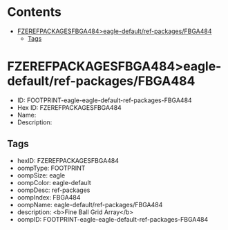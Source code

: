 



Contents
========

* [FZEREFPACKAGESFBGA484>eagle-default/ref-packages/FBGA484](#fzerefpackagesfbga484eagle-defaultref-packagesfbga484)
	* [Tags](#tags)

# FZEREFPACKAGESFBGA484>eagle-default/ref-packages/FBGA484

- ID: FOOTPRINT-eagle-eagle-default-ref-packages-FBGA484
- Hex ID: FZEREFPACKAGESFBGA484
- Name: 
- Description: 

## Tags

- hexID: FZEREFPACKAGESFBGA484
- oompType: FOOTPRINT
- oompSize: eagle
- oompColor: eagle-default
- oompDesc: ref-packages
- oompIndex: FBGA484
- oompName: eagle-default/ref-packages/FBGA484
- description: &lt;b&gt;Fine Ball Grid Array&lt;/b&gt;
- oompID: FOOTPRINT-eagle-eagle-default-ref-packages-FBGA484
